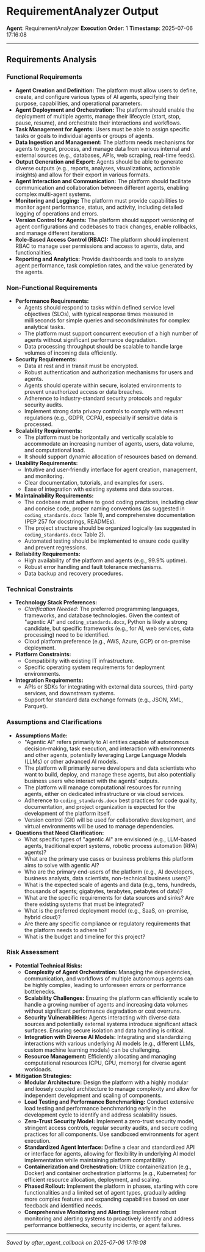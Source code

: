# RequirementAnalyzer Output
**Agent**: RequirementAnalyzer
**Execution Order**: 1
**Timestamp**: 2025-07-06 17:16:08

---

## Requirements Analysis

### Functional Requirements
- **Agent Creation and Definition:** The platform must allow users to define, create, and configure various types of AI agents, specifying their purpose, capabilities, and operational parameters.
- **Agent Deployment and Orchestration:** The platform should enable the deployment of multiple agents, manage their lifecycle (start, stop, pause, resume), and orchestrate their interactions and workflows.
- **Task Management for Agents:** Users must be able to assign specific tasks or goals to individual agents or groups of agents.
- **Data Ingestion and Management:** The platform needs mechanisms for agents to ingest, process, and manage data from various internal and external sources (e.g., databases, APIs, web scraping, real-time feeds).
- **Output Generation and Export:** Agents should be able to generate diverse outputs (e.g., reports, analyses, visualizations, actionable insights) and allow for their export in various formats.
- **Agent Interaction and Communication:** The platform should facilitate communication and collaboration between different agents, enabling complex multi-agent systems.
- **Monitoring and Logging:** The platform must provide capabilities to monitor agent performance, status, and activity, including detailed logging of operations and errors.
- **Version Control for Agents:** The platform should support versioning of agent configurations and codebases to track changes, enable rollbacks, and manage different iterations.
- **Role-Based Access Control (RBAC):** The platform should implement RBAC to manage user permissions and access to agents, data, and functionalities.
- **Reporting and Analytics:** Provide dashboards and tools to analyze agent performance, task completion rates, and the value generated by the agents.

### Non-Functional Requirements
- **Performance Requirements:**
    - Agents should respond to tasks within defined service level objectives (SLOs), with typical response times measured in milliseconds for simple queries and seconds/minutes for complex analytical tasks.
    - The platform must support concurrent execution of a high number of agents without significant performance degradation.
    - Data processing throughput should be scalable to handle large volumes of incoming data efficiently.
- **Security Requirements:**
    - Data at rest and in transit must be encrypted.
    - Robust authentication and authorization mechanisms for users and agents.
    - Agents should operate within secure, isolated environments to prevent unauthorized access or data breaches.
    - Adherence to industry-standard security protocols and regular security audits.
    - Implement strong data privacy controls to comply with relevant regulations (e.g., GDPR, CCPA), especially if sensitive data is processed.
- **Scalability Requirements:**
    - The platform must be horizontally and vertically scalable to accommodate an increasing number of agents, users, data volume, and computational load.
    - It should support dynamic allocation of resources based on demand.
- **Usability Requirements:**
    - Intuitive and user-friendly interface for agent creation, management, and monitoring.
    - Clear documentation, tutorials, and examples for users.
    - Ease of integration with existing systems and data sources.
- **Maintainability Requirements:**
    - The codebase must adhere to good coding practices, including clear and concise code, proper naming conventions (as suggested in `coding_standards.docx` Table 1), and comprehensive documentation (PEP 257 for docstrings, READMEs).
    - The project structure should be organized logically (as suggested in `coding_standards.docx` Table 2).
    - Automated testing should be implemented to ensure code quality and prevent regressions.
- **Reliability Requirements:**
    - High availability of the platform and agents (e.g., 99.9% uptime).
    - Robust error handling and fault tolerance mechanisms.
    - Data backup and recovery procedures.

### Technical Constraints
- **Technology Stack Preferences:**
    - *Clarification Needed:* The preferred programming languages, frameworks, and database technologies. Given the context of "agentic AI" and `coding_standards.docx`, Python is likely a strong candidate, but specific frameworks (e.g., for AI, web services, data processing) need to be identified.
    - Cloud platform preference (e.g., AWS, Azure, GCP) or on-premise deployment.
- **Platform Constraints:**
    - Compatibility with existing IT infrastructure.
    - Specific operating system requirements for deployment environments.
- **Integration Requirements:**
    - APIs or SDKs for integrating with external data sources, third-party services, and downstream systems.
    - Support for standard data exchange formats (e.g., JSON, XML, Parquet).

### Assumptions and Clarifications
- **Assumptions Made:**
    - "Agentic AI" refers primarily to AI entities capable of autonomous decision-making, task execution, and interaction with environments and other agents, potentially leveraging Large Language Models (LLMs) or other advanced AI models.
    - The platform will primarily serve developers and data scientists who want to build, deploy, and manage these agents, but also potentially business users who interact with the agents' outputs.
    - The platform will manage computational resources for running agents, either on dedicated infrastructure or via cloud services.
    - Adherence to `coding_standards.docx` best practices for code quality, documentation, and project organization is expected for the development of the platform itself.
    - Version control (Git) will be used for collaborative development, and virtual environments will be used to manage dependencies.
- **Questions that Need Clarification:**
    - What specific types of "agentic AI" are envisioned (e.g., LLM-based agents, traditional expert systems, robotic process automation (RPA) agents)?
    - What are the primary use cases or business problems this platform aims to solve with agentic AI?
    - Who are the primary end-users of the platform (e.g., AI developers, business analysts, data scientists, non-technical business users)?
    - What is the expected scale of agents and data (e.g., tens, hundreds, thousands of agents; gigabytes, terabytes, petabytes of data)?
    - What are the specific requirements for data sources and sinks? Are there existing systems that must be integrated?
    - What is the preferred deployment model (e.g., SaaS, on-premise, hybrid cloud)?
    - Are there any specific compliance or regulatory requirements that the platform needs to adhere to?
    - What is the budget and timeline for this project?

### Risk Assessment
- **Potential Technical Risks:**
    - **Complexity of Agent Orchestration:** Managing the dependencies, communication, and workflows of multiple autonomous agents can be highly complex, leading to unforeseen errors or performance bottlenecks.
    - **Scalability Challenges:** Ensuring the platform can efficiently scale to handle a growing number of agents and increasing data volumes without significant performance degradation or cost overruns.
    - **Security Vulnerabilities:** Agents interacting with diverse data sources and potentially external systems introduce significant attack surfaces. Ensuring secure isolation and data handling is critical.
    - **Integration with Diverse AI Models:** Integrating and standardizing interactions with various underlying AI models (e.g., different LLMs, custom machine learning models) can be challenging.
    - **Resource Management:** Efficiently allocating and managing computational resources (CPU, GPU, memory) for diverse agent workloads.
- **Mitigation Strategies:**
    - **Modular Architecture:** Design the platform with a highly modular and loosely coupled architecture to manage complexity and allow for independent development and scaling of components.
    - **Load Testing and Performance Benchmarking:** Conduct extensive load testing and performance benchmarking early in the development cycle to identify and address scalability issues.
    - **Zero-Trust Security Model:** Implement a zero-trust security model, stringent access controls, regular security audits, and secure coding practices for all components. Use sandboxed environments for agent execution.
    - **Standardized Agent Interface:** Define a clear and standardized API or interface for agents, allowing for flexibility in underlying AI model implementation while maintaining platform compatibility.
    - **Containerization and Orchestration:** Utilize containerization (e.g., Docker) and container orchestration platforms (e.g., Kubernetes) for efficient resource allocation, deployment, and scaling.
    - **Phased Rollout:** Implement the platform in phases, starting with core functionalities and a limited set of agent types, gradually adding more complex features and expanding capabilities based on user feedback and identified needs.
    - **Comprehensive Monitoring and Alerting:** Implement robust monitoring and alerting systems to proactively identify and address performance bottlenecks, security incidents, or agent failures.

---
*Saved by after_agent_callback on 2025-07-06 17:16:08*
